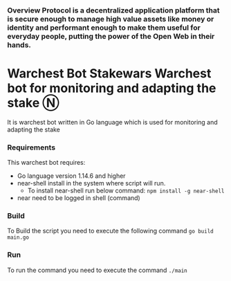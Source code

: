 
###  Overview Protocol is a decentralized application platform that is secure enough to manage high value assets like money or identity and performant enough to make them useful for everyday people, putting the power of the Open Web in their hands.


# Warchest Bot Stakewars Warchest bot  for monitoring and adapting the stake Ⓝ
It is warchest bot written in Go language which is used for monitoring and adapting the stake

### Requirements 
This warchest bot requires:
* Go language version 1.14.6 and higher
* near-shell install in the system where script will run.
    * To install near-shell run below command:
    `
    npm install -g near-shell
    `
* near need to be logged in shell (command)

### Build
To Build the script you need to execute the following command
`
go build main.go
`

### Run
To run the command you need to execute the command
`
./main
`


